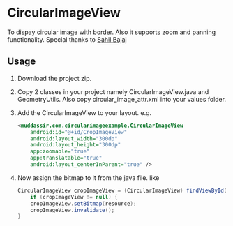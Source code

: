 # CircularImageView
To dispay circular image with border. Also it supports zoom and panning functionality. 
Special thanks to [Sahil Bajaj](https://github.com/sahilbajaj)

Usage
---------

1. Download the project zip.
2. Copy 2 classes in your project namely CircularImageView.java and GeometryUtils. Also copy circular_image_attr.xml into your values folder.
3. Add the CircularImageView to your layout. e.g.

	```xml
	<muddassir.com.circularimageexample.CircularImageView
		android:id="@+id/CropImageView"
		android:layout_width="300dp"
		android:layout_height="300dp"
		app:zoomable="true"
		app:translatable="true"
		android:layout_centerInParent="true" />
	``` 
4. Now assign the bitmap to it from the java file. like

	```java
	CircularImageView cropImageView = (CircularImageView) findViewById(R.id.CropImageView);
		if (cropImageView != null) {
		cropImageView.setBitmap(resource);
		cropImageView.invalidate();
	}
	```
